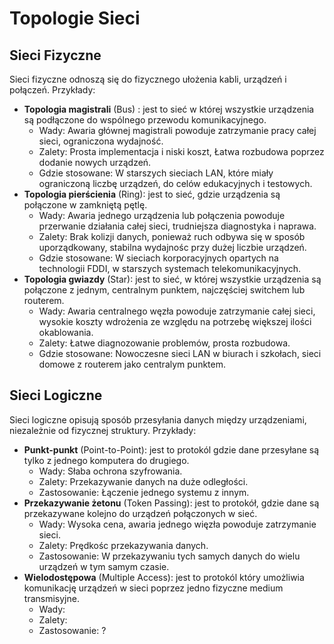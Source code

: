 # Topologie Sieci

## Sieci Fizyczne
Sieci fizyczne odnoszą się do fizycznego ułożenia kabli, urządzeń i połączeń. Przykłady:
- **Topologia magistrali** (Bus) : jest to sieć w której wszystkie urządzenia są podłączone do wspólnego przewodu komunikacyjnego.
  - Wady: Awaria głównej magistrali powoduje zatrzymanie pracy całej sieci, ograniczona wydajność.
  - Zalety: Prosta implementacja i niski koszt, Łatwa rozbudowa poprzez dodanie nowych urządzeń.
  - Gdzie stosowane: W starszych sieciach LAN, które miały ograniczoną liczbę urządzeń, do celów edukacyjnych i testowych.
- **Topologia pierścienia** (Ring): jest to sieć, gdzie urządzenia są połączone w zamkniętą pętlę.
  - Wady: Awaria jednego urządzenia lub połączenia powoduje przerwanie działania całej sieci, trudniejsza diagnostyka i naprawa.
  - Zalety: Brak kolizji danych, ponieważ ruch odbywa się w sposób uporządkowany, stabilna wydajnośc przy dużej liczbie urządzeń.
  - Gdzie stosowane: W sieciach korporacyjnych opartych na technologii FDDI, w starszych systemach telekomunikacyjnych.
- **Topologia gwiazdy** (Star): jest to sieć, w której wszystkie urządzenia są połączone z jednym, centralnym punktem, najczęściej switchem lub routerem.
  - Wady: Awaria centralnego węzła powoduje zatrzymanie całej sieci, wysokie koszty wdrożenia ze względu na potrzebę większej ilości okablowania.
  - Zalety: Łatwe diagnozowanie problemów, prosta rozbudowa.
  - Gdzie stosowane: Nowoczesne sieci LAN w biurach i szkołach, sieci domowe z routerem jako centralym punktem.


## Sieci Logiczne
Sieci logiczne opisują sposób przesyłania danych między urządzeniami, niezależnie od fizycznej struktury. Przykłady:
- **Punkt-punkt** (Point-to-Point): jest to protokól gdzie dane przesyłane są tylko z jednego komputera do drugiego.
  - Wady: Słaba ochrona szyfrowania.
  - Zalety: Przekazywanie danych na duże odległości.
  - Zastosowanie: Łączenie jednego systemu z innym.
- **Przekazywanie żetonu** (Token Passing): jest to protokół, gdzie dane są przekazywane kolejno do urządzeń połączonych w sieć.
  - Wady: Wysoka cena, awaria jednego więzła powoduje zatrzymanie sieci.
  - Zalety: Prędkośc przekazywania danych.
  - Zastosowanie: W przekazywaniu tych samych danych do wielu urządzeń w tym samym czasie.
- **Wielodostępowa** (Multiple Access): jest to protokól który umożliwia komunikację urządzeń w sieci poprzez jedno fizyczne medium transmisyjne.
  - Wady: 
  - Zalety: 
  - Zastosowanie: ?

